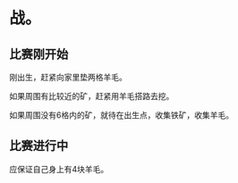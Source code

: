 # 战。

## 比赛刚开始

刚出生，赶紧向家里垫两格羊毛。

如果周围有比较近的矿，赶紧用羊毛搭路去挖。

如果周围没有6格内的矿，就待在出生点，收集铁矿，收集羊毛。

## 比赛进行中

应保证自己身上有4块羊毛。